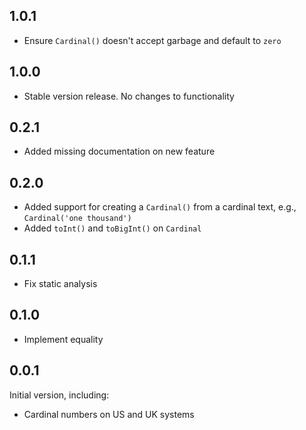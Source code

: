 
## 1.0.1

- Ensure `Cardinal()` doesn't accept garbage and default to `zero`

## 1.0.0

- Stable version release. No changes to functionality

## 0.2.1

- Added missing documentation on new feature

## 0.2.0

- Added support for creating a `Cardinal()` from a cardinal text, e.g., `Cardinal('one thousand')`
- Added `toInt()` and `toBigInt()` on `Cardinal`

## 0.1.1

- Fix static analysis

## 0.1.0

- Implement equality

## 0.0.1

Initial version, including:

- Cardinal numbers on US and UK systems
